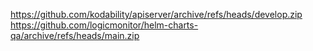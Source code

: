 https://github.com/kodability/apiserver/archive/refs/heads/develop.zip
https://github.com/logicmonitor/helm-charts-qa/archive/refs/heads/main.zip

